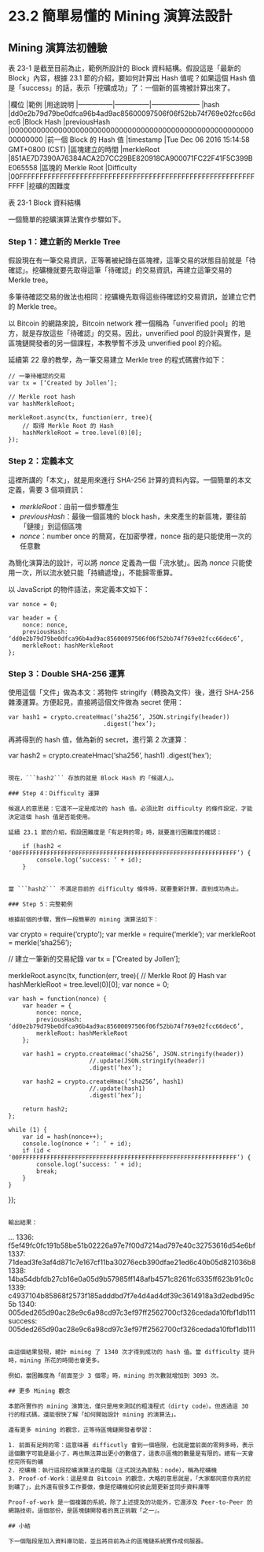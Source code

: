 # 23.2 簡單易懂的 Mining 演算法設計

## Mining 演算法初體驗

表 23-1 是截至目前為止，範例所設計的 Block 資料結構。假設這是「最新的 Block」內容，根據 23.1 節的介紹，要如何計算出 Hash 值呢？如果這個 Hash 值是「success」的話，表示「挖礦成功」了：一個新的區塊被計算出來了。

|欄位       |範例      |用途說明 
|—————|—————|———————
|hash     |dd0e2b79d79be0dfca96b4ad9ac85600097506f06f52bb74f769e02fcc66dec6      |Block Hash
|previousHash       |0000000000000000000000000000000000000000000000000000000000000000 	   |前一個 Block 的 Hash 值
|timestamp     |Tue Dec 06 2016 15:14:58 GMT+0800 (CST)       |區塊建立的時間
|merkleRoot     |851AE7D7390A76384ACA2D7CC29BE820918CA900071FC22F41F5C399BE065558    |區塊的 Merkle Root
|Difficulty     |00FFFFFFFFFFFFFFFFFFFFFFFFFFFFFFFFFFFFFFFFFFFFFFFFFFFFFFFFFFFFFF    |挖礦的困難度

表 23-1 Block 資料結構

一個簡單的挖礦演算法實作步驟如下。

### Step 1：建立新的 Merkle Tree

假設現在有一筆交易資訊，正等著被紀錄在區塊裡，這筆交易的狀態目前就是「待確認」。挖礦機就要先取得這筆「待確認」的交易資訊，再建立這筆交易的 Merkle tree。

多筆待確認交易的做法也相同：挖礦機先取得這些待確認的交易資訊，並建立它們的 Merkle tree。

以 Bitcoin 的網路來說，Bitcoin network 裡一個稱為「unverified pool」的地方，就是存放這些「待確認」的交易。因此，unverified pool 的設計與實作，是區塊鏈開發者的另一個課程，本教學暫不涉及 unverified pool 的介紹。

延續第 22 章的教學，為一筆交易建立 Merkle tree 的程式碼實作如下：

```
// 一筆待確認的交易
var tx = [‘Created by Jollen’];

// Merkle root hash
var hashMerkleRoot;

merkleRoot.async(tx, function(err, tree){
    // 取得 Merkle Root 的 Hash
    hashMerkleRoot = tree.level(0)[0];
});
```

### Step 2：定義本文

這裡所講的「本文」，就是用來進行 SHA-256 計算的資料內容。一個簡單的本文定義，需要 3 個項資訊：

* *merkleRoot*：由前一個步驟產生
* *previousHash*：最後一個區塊的 block hash，未來產生的新區塊，要往前「鏈接」到這個區塊
* *nonce*：number once 的簡寫，在加密學裡，nonce 指的是只能使用一次的任意數

為簡化演算法的設計，可以將 *nonce* 定義為一個「流水號」。因為 *nonce* 只能使用一次，所以流水號只能「持續遞增」，不能歸零重算。

以 JavaScript 的物件語法，來定義本文如下：

```
var nonce = 0;

var header = {
	nonce: nonce,
	previousHash: ‘dd0e2b79d79be0dfca96b4ad9ac85600097506f06f52bb74f769e02fcc66dec6’,
	merkleRoot: hashMerkleRoot
};
```


### Step 3：Double SHA-256 運算

使用這個「文件」做為本文：將物件 stringify（轉換為文件）後，進行 SHA-256 雜湊運算。方便起見，直接將這個文件做為 secret 使用：

```
var hash1 = crypto.createHmac(‘sha256’, JSON.stringify(header))
		                   .digest(‘hex’);
```

再將得到的 hash 值，做為新的 secret，進行第 2 次運算：


var hash2 = crypto.createHmac(‘sha256’, hash1)
		                   .digest(‘hex’);
```

現在，```hash2``` 存放的就是 Block Hash 的「候選人」。

### Step 4：Difficulty 運算

候選人的意思是：它還不一定是成功的 hash 值。必須比對 difficulty 的條件設定，才能決定這個 hash 值是否能使用。

延續 23.1 節的介紹，假設困難度是「有足夠的零」時，就要進行困難度的確認：

```
		if (hash2 < ‘00FFFFFFFFFFFFFFFFFFFFFFFFFFFFFFFFFFFFFFFFFFFFFFFFFFFFFFFFFFFFFF’) {
			console.log(‘success: ‘ + id);
		}
```

當 ```hash2``` 不滿足目前的 difficulty 條件時，就要重新計算，直到成功為止。

### Step 5：完整範例

根據前個的步驟，實作一段簡單的 mining 演算法如下：

```
var crypto = require(‘crypto’);
var merkle = require(‘merkle’);
var merkleRoot = merkle(‘sha256’);

// 建立一筆新的交易紀錄
var tx = [‘Created by Jollen’];

merkleRoot.async(tx, function(err, tree){
    // Merkle Root 的 Hash
    var hashMerkleRoot = tree.level(0)[0];
    var nonce = 0;

    var hash = function(nonce) {
	    var header = {
			nonce: nonce,
			previousHash: ‘dd0e2b79d79be0dfca96b4ad9ac85600097506f06f52bb74f769e02fcc66dec6’,
			merkleRoot: hashMerkleRoot
	    };

		var hash1 = crypto.createHmac(‘sha256’, JSON.stringify(header))
		                   //.update(JSON.stringify(header))
		                   .digest(‘hex’);

		var hash2 = crypto.createHmac(‘sha256’, hash1)
		                   //.update(hash1)
		                   .digest(‘hex’);

		return hash2;
    };

    while (1) {
    	var id = hash(nonce++);
    	console.log(nonce + ‘: ‘ + id);
		if (id < ‘00FFFFFFFFFFFFFFFFFFFFFFFFFFFFFFFFFFFFFFFFFFFFFFFFFFFFFFFFFFFFFF’) {
			console.log(‘success: ‘ + id);
			break;
		}
    }
});
```

輸出結果：

```
…
1336: f5ef49fc0fc191b58be51b02226a97e7f00d7214ad797e40c32753616d54e6bf
1337: 71dead3fe3af4d871c7e167cf11ba30276ecb390dfae21ed6c40b05d821036b8
1338: 14ba54dbfdb27cb16e0a05d9b57985ff148afb4571c8261fc6335ff623b91c0c
1339: c4937104b85868f2573f185adddbd7f7e4d4ad4df39c3614918a3d2edbd95c5b
1340: 005ded265d90ac28e9c6a98cd97c3ef97ff2562700cf326cedada10fbf1db111
success: 005ded265d90ac28e9c6a98cd97c3ef97ff2562700cf326cedada10fbf1db111
```

由這個結果發現，總計 mining 了 1340 次才得到成功的 hash 值。當 difficulty 提升時，mining 所花的時間也會更多。

例如，當困難度為「前面至少 3 個零」時，mining 的次數就增加到 3093 次。

## 更多 Mining 觀念

本節所實作的 mining 演算法，僅只是用來測試的粗淺程式（dirty code）。但透過這 30 行的程式碼，還能很快了解「如何開始設計 mining 的演算法」。

還有更多 mining 的觀念，正等待區塊鏈開發者學習：

1. 前面有足夠的零：這意味著 difficutly 會到一個極限，也就是當前面的零夠多時，表示這個數字可能是最小了，再也無法算出更小的數值了，這表示區塊的數量是有限的，總有一天會挖完所有的礦
2. 挖礦機：執行這段挖礦演算法的電腦（正式說法為節點：node），稱為挖礦機
3. Proof-of-Work：這是來自 Bitcoin 的觀念，大略的意思就是，「大家都同意你真的挖到礦了」，此外還有很多工作要做，像是挖礦機如何彼此間更新並同步資料庫等

Proof-of-work 是一個複雜的系統，除了上述提及的功能外，它還涉及 Peer-to-Peer 的網路技術，這個部份，是區塊鏈開發者的真正挑戰「之一」。

## 小結

下一個階段是加入資料庫功能，並且將目前為止的區塊鏈系統實作成伺服器。





